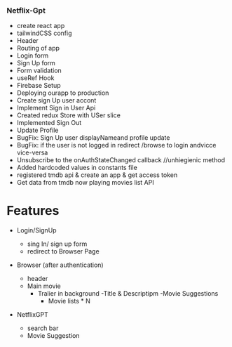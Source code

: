 ### Netflix-Gpt ###

 - create react app
 - tailwindCSS config
 - Header
 - Routing of app
 - Login form
 - Sign Up form 
 - Form validation
 - useRef Hook
 - Firebase Setup
 - Deploying ourapp to production
 - Create sign Up  user accont
 - Implement Sign in User Api
 - Created redux Store with USer slice
 - Implemented Sign Out 
 - Update Profile
 - BugFix: Sign Up user displayNameand profile update
 - BugFix: if the user is not logged in redirect /browse to login andvicce vice-versa
 - Unsubscribe to the onAuthStateChanged callback //unhiegienic method
 - Added hardcoded values in constants file 
 - registered tmdb api & create an app & get access token 
 - Get data from tmdb now playing movies list API


 # Features
 - Login/SignUp
    - sing In/ sign up form 
    - redirect to Browser Page

 - Browser (after authentication)
    - header
    - Main movie
        - Tralier in background
        -Title & Descriptipm
        -Movie Suggestions
          - Movie lists * N

 - NetflixGPT
   - search bar
   - Movie Suggestion         